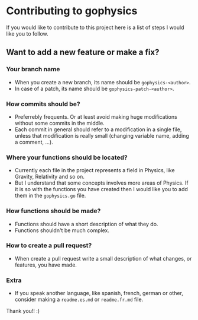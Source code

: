 # Contributing to gophysics

If you would like to contribute to this project here is a list of steps I would like you to follow.

## Want to add a new feature or make a fix?
### Your branch name
- When you create a new branch, its name should be `gophysics-<author>`.
- In case of a patch, its name should be `gophysics-patch-<author>`.

### How commits should be?
- Preferrebly frequents. Or at least avoid making huge modifications without some commits in the middle.
- Each commit in general should refer to a modification in a single file, unless that modification is really small (changing variable name, adding a comment, ...).

### Where your functions should be located?
- Currently each file in the project represents a field in Physics, like Gravity, Relativity and so on.
- But I understand that some concepts involves more areas of Physics. If it is so with the functions you have created then I would like you to add them in the `gophysics.go` file.

### How functions should be made?
- Functions should have a short description of what they do.
- Functions shouldn't be much complex.

### How to create a pull request?
- When create a pull request write a small description of what changes, or features, you have made.

### Extra
- If you speak another language, like spanish, french, german or other, consider making a `readme.es.md` or `readme.fr.md` file.

Thank you!! :)